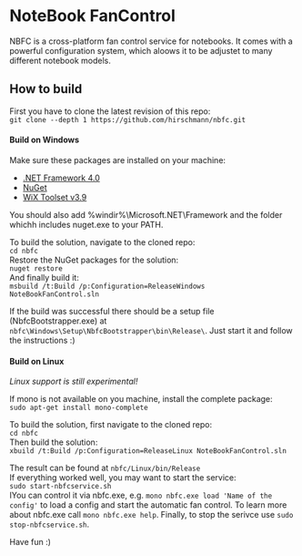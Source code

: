 NoteBook FanControl
===================

NBFC is a cross-platform fan control service for notebooks.
It comes with a powerful configuration system, which aloows it to be adjustet to many different notebook models.

## How to build

First you have to clone the latest revision of this repo:<br/>
`git clone --depth 1 https://github.com/hirschmann/nbfc.git`


#### Build on Windows
Make sure these packages are installed on your machine:
* [.NET Framework 4.0](http://www.microsoft.com/en-us/download/details.aspx?id=17851)
* [NuGet](https://docs.nuget.org/consume/command-line-reference)
* [WiX Toolset v3.9](https://wix.codeplex.com/releases/view/610859)

You should also add %windir%\Microsoft.NET\Framework and the folder whichh includes nuget.exe to your PATH.

To build the solution, navigate to the cloned repo:<br/>
`cd nbfc`<br/>
Restore the NuGet packages for the solution:<br/>
`nuget restore`<br/>
And finally build it:<br/>
`msbuild /t:Build /p:Configuration=ReleaseWindows NoteBookFanControl.sln`

If the build was successful there should be a setup file (NbfcBootstrapper.exe) at `nbfc\Windows\Setup\NbfcBootstrapper\bin\Release\`.
Just start it and follow the instructions :)

#### Build on Linux
_Linux support is still experimental!_

If mono is not available on you machine, install the complete package:<br/>
`sudo apt-get install mono-complete`

To build the solution, first navigate to the cloned repo:<br/>
`cd nbfc`<br/>
Then build the solution:<br/>
`xbuild /t:Build /p:Configuration=ReleaseLinux NoteBookFanControl.sln`

The result can be found at `nbfc/Linux/bin/Release`<br/>
If everything worked well, you may want to start the service:<br/>
`sudo start-nbfcservice.sh`<br/>
IYou can control it via nbfc.exe, e.g. `mono nbfc.exe load 'Name of the config'` to load a config and start the automatic fan control. To learn more about nbfc.exe call `mono nbfc.exe help`.
Finally, to stop the serivce use `sudo stop-nbfcservice.sh`.

Have fun :)

